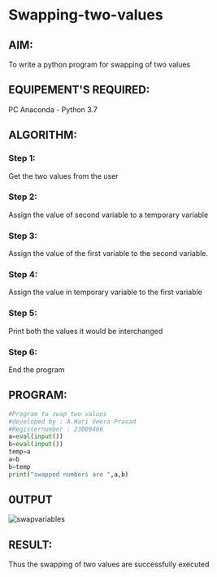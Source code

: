 # Swapping-two-values
## AIM:
To write a python program for swapping of two values
## EQUIPEMENT'S REQUIRED: 
PC
Anaconda - Python 3.7
## ALGORITHM: 
### Step 1:
Get the two values from the user
### Step 2: 
Assign the value of second variable to a temporary variable 
### Step 3: 
Assign the value of the first variable to the second variable.
### Step 4:  
Assign the value in temporary variable to the first variable
### Step 5: 
Print both the values it would be interchanged
### Step 6: 
End the program
## PROGRAM:
```python
#Program to swap two values
#developed by : A.Hari Veera Prasad
#Registernumber : 23009466
a=eval(input())
b=eval(input())
temp=a
a=b
b=temp
print("swapped numbers are ",a,b)
```
## 0UTPUT
![swapvariables](https://github.com/Hariveeraprasad-2006/Swapping-two-values/assets/145049988/f81a7523-34aa-4df7-bd0d-d1c13bc570a6)

## RESULT:
Thus the swapping of two values are successfully executed



